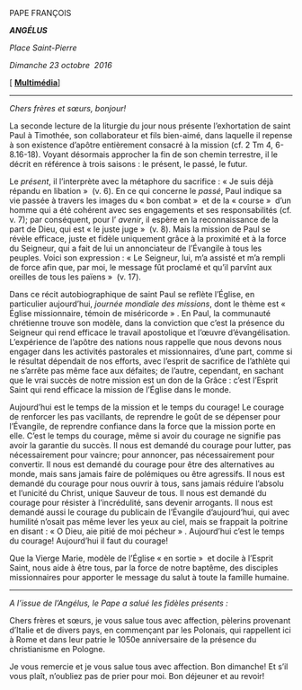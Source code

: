 PAPE FRANÇOIS

***ANGÉLUS***

*Place Saint-Pierre*

*Dimanche 23 octobre  2016*

\[ **[Multimédia](http://w2.vatican.va/content/francesco/fr/events/event.dir.html/content/vaticanevents/fr/2016/10/23/angelus.html)**\]

* * *

*Chers frères et sœurs, bonjour!*

La seconde lecture de la liturgie du jour nous présente l’exhortation de saint Paul à Timothée, son collaborateur et fils bien-aimé, dans laquelle il repense à son existence d’apôtre entièrement consacré à la mission (cf. 2 Tm 4, 6-8.16-18). Voyant désormais approcher la fin de son chemin terrestre, il le décrit en référence à trois saisons : le présent, le passé, le futur.

Le *présent*, il l’interprète avec la métaphore du sacrifice : « Je suis déjà répandu en libation »  (v. 6). En ce qui concerne le *passé*, Paul indique sa vie passée à travers les images du « bon combat »  et de la « course »  d’un homme qui a été cohérent avec ses engagements et ses responsabilités (cf. v. 7); par conséquent, pour l’ *avenir*, il espère en la reconnaissance de la part de Dieu, qui est « le juste juge »  (v. 8). Mais la mission de Paul se révèle efficace, juste et fidèle uniquement grâce à la proximité et à la force du Seigneur, qui a fait de lui un annonciateur de l’Évangile à tous les peuples. Voici son expression : « Le Seigneur, lui, m’a assisté et m’a rempli de force afin que, par moi, le message fût proclamé et qu’il parvînt aux oreilles de tous les païens »  (v. 17).

Dans ce récit autobiographique de saint Paul se reflète l’Église, en particulier aujourd’hui, *journée mondiale des missions*, dont le thème est « Église missionnaire, témoin de miséricorde » . En Paul, la communauté chrétienne trouve son modèle, dans la conviction que c’est la présence du Seigneur qui rend efficace le travail apostolique et l’œuvre d’évangélisation. L’expérience de l’apôtre des nations nous rappelle que nous devons nous engager dans les activités pastorales et missionnaires, d’une part, comme si le résultat dépendait de nos efforts, avec l’esprit de sacrifice de l’athlète qui ne s’arrête pas même face aux défaites; de l’autre, cependant, en sachant que le vrai succès de notre mission est un don de la Grâce : c’est l’Esprit Saint qui rend efficace la mission de l’Église dans le monde.

Aujourd’hui est le temps de la mission et le temps du courage! Le courage de renforcer les pas vacillants, de reprendre le goût de se dépenser pour l’Évangile, de reprendre confiance dans la force que la mission porte en elle. C’est le temps du courage, même si avoir du courage ne signifie pas avoir la garantie du succès. Il nous est demandé du courage pour lutter, pas nécessairement pour vaincre; pour annoncer, pas nécessairement pour convertir. Il nous est demandé du courage pour être des alternatives au monde, mais sans jamais faire de polémiques ou être agressifs. Il nous est demandé du courage pour nous ouvrir à tous, sans jamais réduire l’absolu et l’unicité du Christ, unique Sauveur de tous. Il nous est demandé du courage pour résister à l’incrédulité, sans devenir arrogants. Il nous est demandé aussi le courage du publicain de l’Évangile d’aujourd’hui, qui avec humilité n’osait pas même lever les yeux au ciel, mais se frappait la poitrine en disant : « O Dieu, aie pitié de moi pécheur » . Aujourd’hui c’est le temps du courage! Aujourd’hui il faut du courage!

Que la Vierge Marie, modèle de l’Église « en sortie »  et docile à l’Esprit Saint, nous aide à être tous, par la force de notre baptême, des disciples missionnaires pour apporter le message du salut à toute la famille humaine.

* * *

*A l’issue de l’Angélus, le Pape a salué les fidèles présents :*

Chers frères et sœurs, je vous salue tous avec affection, pèlerins provenant d’Italie et de divers pays, en commençant par les Polonais, qui rappellent ici à Rome et dans leur patrie le 1050e anniversaire de la présence du christianisme en Pologne.

Je vous remercie et je vous salue tous avec affection. Bon dimanche! Et s’il vous plaît, n’oubliez pas de prier pour moi. Bon déjeuner et au revoir!